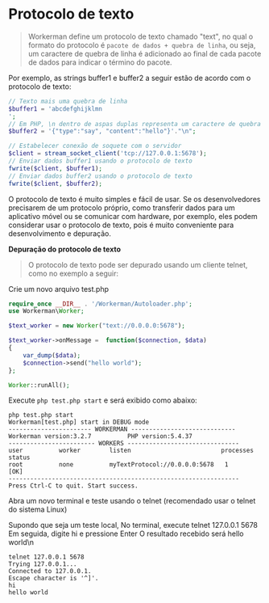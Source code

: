 # Protocolo de texto
> Workerman define um protocolo de texto chamado "text", no qual o formato do protocolo é ```pacote de dados + quebra de linha```, ou seja, um caractere de quebra de linha é adicionado ao final de cada pacote de dados para indicar o término do pacote.

Por exemplo, as strings buffer1 e buffer2 a seguir estão de acordo com o protocolo de texto:

```php
// Texto mais uma quebra de linha
$buffer1 = 'abcdefghijklmn
';
// Em PHP, \n dentro de aspas duplas representa um caractere de quebra de linha, por exemplo, "\n"
$buffer2 = '{"type":"say", "content":"hello"}'."\n";

// Estabelecer conexão de soquete com o servidor
$client = stream_socket_client('tcp://127.0.0.1:5678');
// Enviar dados buffer1 usando o protocolo de texto
fwrite($client, $buffer1);
// Enviar dados buffer2 usando o protocolo de texto
fwrite($client, $buffer2);
```

O protocolo de texto é muito simples e fácil de usar. Se os desenvolvedores precisarem de um protocolo próprio, como transferir dados para um aplicativo móvel ou se comunicar com hardware, por exemplo, eles podem considerar usar o protocolo de texto, pois é muito conveniente para desenvolvimento e depuração. 

**Depuração do protocolo de texto**

> O protocolo de texto pode ser depurado usando um cliente telnet, como no exemplo a seguir:

Crie um novo arquivo test.php

```php
require_once __DIR__ . '/Workerman/Autoloader.php';
use Workerman\Worker;

$text_worker = new Worker("text://0.0.0.0:5678");

$text_worker->onMessage =  function($connection, $data)
{
    var_dump($data);
    $connection->send("hello world");
};

Worker::runAll();
```

Execute `php test.php start` e será exibido como abaixo:

```
php test.php start
Workerman[test.php] start in DEBUG mode
----------------------- WORKERMAN -----------------------------
Workerman version:3.2.7          PHP version:5.4.37
------------------------ WORKERS -------------------------------
user          worker        listen                         processes status
root          none          myTextProtocol://0.0.0.0:5678   1         [OK]
----------------------------------------------------------------
Press Ctrl-C to quit. Start success.
```

Abra um novo terminal e teste usando o telnet (recomendado usar o telnet do sistema Linux)

Supondo que seja um teste local,
No terminal, execute telnet 127.0.0.1 5678
Em seguida, digite hi e pressione Enter
O resultado recebido será hello world\n
```
telnet 127.0.0.1 5678
Trying 127.0.0.1...
Connected to 127.0.0.1.
Escape character is '^]'.
hi
hello world

```
